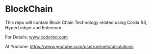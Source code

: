 # BlockChain
This repo will contain Block Chain Technology related using Corda R3, HyperLedger and Entereum

For Details: www.coderbd.com

At Youtube: https://www.youtube.com/user/onlinetotalsolutions
